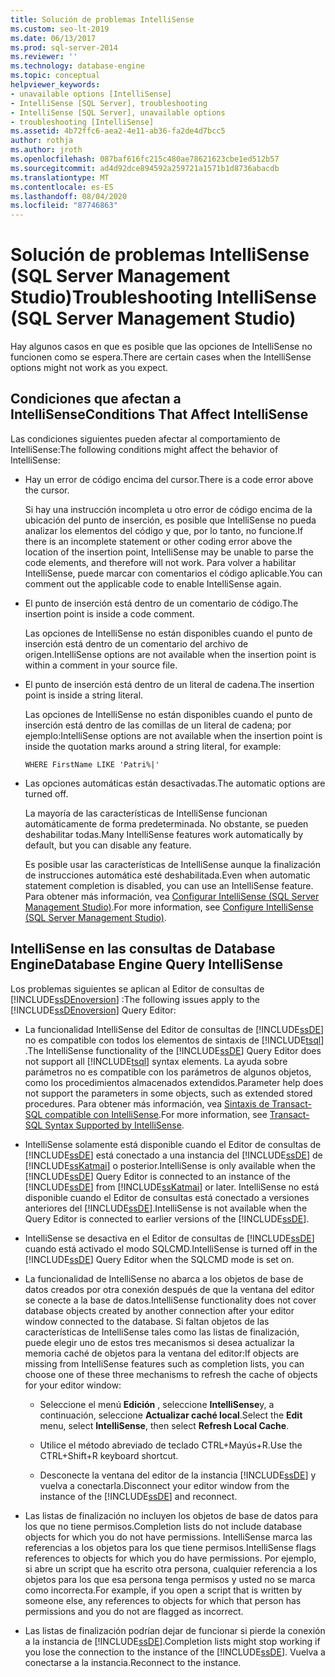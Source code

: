 ```yaml
---
title: Solución de problemas IntelliSense
ms.custom: seo-lt-2019
ms.date: 06/13/2017
ms.prod: sql-server-2014
ms.reviewer: ''
ms.technology: database-engine
ms.topic: conceptual
helpviewer_keywords:
- unavailable options [IntelliSense]
- IntelliSense [SQL Server], troubleshooting
- IntelliSense [SQL Server], unavailable options
- troubleshooting [IntelliSense]
ms.assetid: 4b72ffc6-aea2-4e11-ab36-fa2de4d7bcc5
author: rothja
ms.author: jroth
ms.openlocfilehash: 087baf616fc215c480ae78621623cbe1ed512b57
ms.sourcegitcommit: ad4d92dce894592a259721a1571b1d8736abacdb
ms.translationtype: MT
ms.contentlocale: es-ES
ms.lasthandoff: 08/04/2020
ms.locfileid: "87746863"
---
```

# <a name="troubleshooting-intellisense-sql-server-management-studio"></a><span data-ttu-id="a8a55-102">Solución de problemas IntelliSense (SQL Server Management Studio)</span><span class="sxs-lookup"><span data-stu-id="a8a55-102">Troubleshooting IntelliSense (SQL Server Management Studio)</span></span>
  <span data-ttu-id="a8a55-103">Hay algunos casos en que es posible que las opciones de IntelliSense no funcionen como se espera.</span><span class="sxs-lookup"><span data-stu-id="a8a55-103">There are certain cases when the IntelliSense options might not work as you expect.</span></span>  
  
## <a name="conditions-that-affect-intellisense"></a><span data-ttu-id="a8a55-104">Condiciones que afectan a IntelliSense</span><span class="sxs-lookup"><span data-stu-id="a8a55-104">Conditions That Affect IntelliSense</span></span>  
 <span data-ttu-id="a8a55-105">Las condiciones siguientes pueden afectar al comportamiento de IntelliSense:</span><span class="sxs-lookup"><span data-stu-id="a8a55-105">The following conditions might affect the behavior of IntelliSense:</span></span>  
  
-   <span data-ttu-id="a8a55-106">Hay un error de código encima del cursor.</span><span class="sxs-lookup"><span data-stu-id="a8a55-106">There is a code error above the cursor.</span></span>  
  
     <span data-ttu-id="a8a55-107">Si hay una instrucción incompleta u otro error de código encima de la ubicación del punto de inserción, es posible que IntelliSense no pueda analizar los elementos del código y que, por lo tanto, no funcione.</span><span class="sxs-lookup"><span data-stu-id="a8a55-107">If there is an incomplete statement or other coding error above the location of the insertion point, IntelliSense may be unable to parse the code elements, and therefore will not work.</span></span> <span data-ttu-id="a8a55-108">Para volver a habilitar IntelliSense, puede marcar con comentarios el código aplicable.</span><span class="sxs-lookup"><span data-stu-id="a8a55-108">You can comment out the applicable code to enable IntelliSense again.</span></span>  
  
-   <span data-ttu-id="a8a55-109">El punto de inserción está dentro de un comentario de código.</span><span class="sxs-lookup"><span data-stu-id="a8a55-109">The insertion point is inside a code comment.</span></span>  
  
     <span data-ttu-id="a8a55-110">Las opciones de IntelliSense no están disponibles cuando el punto de inserción está dentro de un comentario del archivo de origen.</span><span class="sxs-lookup"><span data-stu-id="a8a55-110">IntelliSense options are not available when the insertion point is within a comment in your source file.</span></span>  
  
-   <span data-ttu-id="a8a55-111">El punto de inserción está dentro de un literal de cadena.</span><span class="sxs-lookup"><span data-stu-id="a8a55-111">The insertion point is inside a string literal.</span></span>  
  
     <span data-ttu-id="a8a55-112">Las opciones de IntelliSense no están disponibles cuando el punto de inserción está dentro de las comillas de un literal de cadena; por ejemplo:</span><span class="sxs-lookup"><span data-stu-id="a8a55-112">IntelliSense options are not available when the insertion point is inside the quotation marks around a string literal, for example:</span></span>  
  
     `WHERE FirstName LIKE 'Patri%|'`  
  
-   <span data-ttu-id="a8a55-113">Las opciones automáticas están desactivadas.</span><span class="sxs-lookup"><span data-stu-id="a8a55-113">The automatic options are turned off.</span></span>  
  
     <span data-ttu-id="a8a55-114">La mayoría de las características de IntelliSense funcionan automáticamente de forma predeterminada. No obstante, se pueden deshabilitar todas.</span><span class="sxs-lookup"><span data-stu-id="a8a55-114">Many IntelliSense features work automatically by default, but you can disable any feature.</span></span>  
  
     <span data-ttu-id="a8a55-115">Es posible usar las características de IntelliSense aunque la finalización de instrucciones automática esté deshabilitada.</span><span class="sxs-lookup"><span data-stu-id="a8a55-115">Even when automatic statement completion is disabled, you can use an IntelliSense feature.</span></span> <span data-ttu-id="a8a55-116">Para obtener más información, vea [Configurar IntelliSense &#40;SQL Server Management Studio&#41;](configure-intellisense-sql-server-management-studio.md).</span><span class="sxs-lookup"><span data-stu-id="a8a55-116">For more information, see [Configure IntelliSense &#40;SQL Server Management Studio&#41;](configure-intellisense-sql-server-management-studio.md).</span></span>  
  
## <a name="database-engine-query-intellisense"></a><span data-ttu-id="a8a55-117">IntelliSense en las consultas de Database Engine</span><span class="sxs-lookup"><span data-stu-id="a8a55-117">Database Engine Query IntelliSense</span></span>  
 <span data-ttu-id="a8a55-118">Los problemas siguientes se aplican al Editor de consultas de [!INCLUDE[ssDEnoversion](../../includes/ssdenoversion-md.md)] :</span><span class="sxs-lookup"><span data-stu-id="a8a55-118">The following issues apply to the [!INCLUDE[ssDEnoversion](../../includes/ssdenoversion-md.md)] Query Editor:</span></span>  
  
-   <span data-ttu-id="a8a55-119">La funcionalidad IntelliSense del Editor de consultas de [!INCLUDE[ssDE](../../includes/ssde-md.md)] no es compatible con todos los elementos de sintaxis de [!INCLUDE[tsql](../../includes/tsql-md.md)] .</span><span class="sxs-lookup"><span data-stu-id="a8a55-119">The IntelliSense functionality of the [!INCLUDE[ssDE](../../includes/ssde-md.md)] Query Editor does not support all [!INCLUDE[tsql](../../includes/tsql-md.md)] syntax elements.</span></span> <span data-ttu-id="a8a55-120">La ayuda sobre parámetros no es compatible con los parámetros de algunos objetos, como los procedimientos almacenados extendidos.</span><span class="sxs-lookup"><span data-stu-id="a8a55-120">Parameter help does not support the parameters in some objects, such as extended stored procedures.</span></span> <span data-ttu-id="a8a55-121">Para obtener más información, vea [Sintaxis de Transact-SQL compatible con IntelliSense](transact-sql-syntax-supported-by-intellisense.md).</span><span class="sxs-lookup"><span data-stu-id="a8a55-121">For more information, see [Transact-SQL Syntax Supported by IntelliSense](transact-sql-syntax-supported-by-intellisense.md).</span></span>  
  
-   <span data-ttu-id="a8a55-122">IntelliSense solamente está disponible cuando el Editor de consultas de [!INCLUDE[ssDE](../../includes/ssde-md.md)] está conectado a una instancia del [!INCLUDE[ssDE](../../includes/ssde-md.md)] de [!INCLUDE[ssKatmai](../../includes/sskatmai-md.md)] o posterior.</span><span class="sxs-lookup"><span data-stu-id="a8a55-122">IntelliSense is only available when the [!INCLUDE[ssDE](../../includes/ssde-md.md)] Query Editor is connected to an instance of the [!INCLUDE[ssDE](../../includes/ssde-md.md)] from [!INCLUDE[ssKatmai](../../includes/sskatmai-md.md)] or later.</span></span> <span data-ttu-id="a8a55-123">IntelliSense no está disponible cuando el Editor de consultas está conectado a versiones anteriores del [!INCLUDE[ssDE](../../includes/ssde-md.md)].</span><span class="sxs-lookup"><span data-stu-id="a8a55-123">IntelliSense is not available when the Query Editor is connected to earlier versions of the [!INCLUDE[ssDE](../../includes/ssde-md.md)].</span></span>  
  
-   <span data-ttu-id="a8a55-124">IntelliSense se desactiva en el Editor de consultas de [!INCLUDE[ssDE](../../includes/ssde-md.md)] cuando está activado el modo SQLCMD.</span><span class="sxs-lookup"><span data-stu-id="a8a55-124">IntelliSense is turned off in the [!INCLUDE[ssDE](../../includes/ssde-md.md)] Query Editor when the SQLCMD mode is set on.</span></span>  
  
-   <span data-ttu-id="a8a55-125">La funcionalidad de IntelliSense no abarca a los objetos de base de datos creados por otra conexión después de que la ventana del editor se conecte a la base de datos.</span><span class="sxs-lookup"><span data-stu-id="a8a55-125">IntelliSense functionality does not cover database objects created by another connection after your editor window connected to the database.</span></span> <span data-ttu-id="a8a55-126">Si faltan objetos de las características de IntelliSense tales como las listas de finalización, puede elegir uno de estos tres mecanismos si desea actualizar la memoria caché de objetos para la ventana del editor:</span><span class="sxs-lookup"><span data-stu-id="a8a55-126">If objects are missing from IntelliSense features such as completion lists, you can choose one of these three mechanisms to refresh the cache of objects for your editor window:</span></span>  
  
    -   <span data-ttu-id="a8a55-127">Seleccione el menú **Edición** , seleccione **IntelliSense**y, a continuación, seleccione **Actualizar caché local**.</span><span class="sxs-lookup"><span data-stu-id="a8a55-127">Select the **Edit** menu, select **IntelliSense**, then select **Refresh Local Cache**.</span></span>  
  
    -   <span data-ttu-id="a8a55-128">Utilice el método abreviado de teclado CTRL+Mayús+R.</span><span class="sxs-lookup"><span data-stu-id="a8a55-128">Use the CTRL+Shift+R keyboard shortcut.</span></span>  
  
    -   <span data-ttu-id="a8a55-129">Desconecte la ventana del editor de la instancia [!INCLUDE[ssDE](../../includes/ssde-md.md)] y vuelva a conectarla.</span><span class="sxs-lookup"><span data-stu-id="a8a55-129">Disconnect your editor window from the instance of the [!INCLUDE[ssDE](../../includes/ssde-md.md)] and reconnect.</span></span>  
  
-   <span data-ttu-id="a8a55-130">Las listas de finalización no incluyen los objetos de base de datos para los que no tiene permisos.</span><span class="sxs-lookup"><span data-stu-id="a8a55-130">Completion lists do not include database objects for which you do not have permissions.</span></span> <span data-ttu-id="a8a55-131">IntelliSense marca las referencias a los objetos para los que tiene permisos.</span><span class="sxs-lookup"><span data-stu-id="a8a55-131">IntelliSense flags references to objects for which you do have permissions.</span></span> <span data-ttu-id="a8a55-132">Por ejemplo, si abre un script que ha escrito otra persona, cualquier referencia a los objetos para los que esa persona tenga permisos y usted no se marca como incorrecta.</span><span class="sxs-lookup"><span data-stu-id="a8a55-132">For example, if you open a script that is written by someone else, any references to objects for which that person has permissions and you do not are flagged as incorrect.</span></span>  
  
-   <span data-ttu-id="a8a55-133">Las listas de finalización podrían dejar de funcionar si pierde la conexión a la instancia de [!INCLUDE[ssDE](../../includes/ssde-md.md)].</span><span class="sxs-lookup"><span data-stu-id="a8a55-133">Completion lists might stop working if you lose the connection to the instance of the [!INCLUDE[ssDE](../../includes/ssde-md.md)].</span></span> <span data-ttu-id="a8a55-134">Vuelva a conectarse a la instancia.</span><span class="sxs-lookup"><span data-stu-id="a8a55-134">Reconnect to the instance.</span></span>  
  
  
